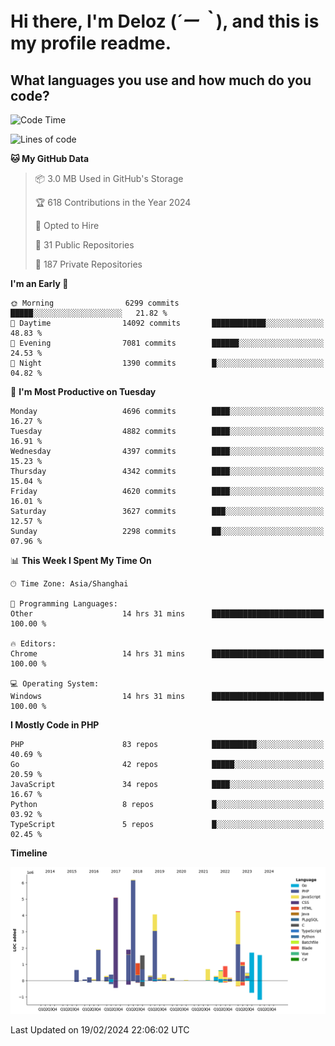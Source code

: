 # **Hi there, I'm Deloz (*´ー｀*), and this is my profile readme.**

## **What languages you use and how much do you code?**

<!--START_SECTION:waka-->
![Code Time](http://img.shields.io/badge/Code%20Time-3%2C330%20hrs%2047%20mins-blue)

![Lines of code](https://img.shields.io/badge/From%20Hello%20World%20I%27ve%20Written-36.2%20million%20lines%20of%20code-blue)

**🐱 My GitHub Data** 

> 📦 3.0 MB Used in GitHub's Storage 
 > 
> 🏆 618 Contributions in the Year 2024
 > 
> 💼 Opted to Hire
 > 
> 📜 31 Public Repositories 
 > 
> 🔑 187 Private Repositories 
 > 
**I'm an Early 🐤** 

```text
🌞 Morning                6299 commits        █████░░░░░░░░░░░░░░░░░░░░   21.82 % 
🌆 Daytime                14092 commits       ████████████░░░░░░░░░░░░░   48.83 % 
🌃 Evening                7081 commits        ██████░░░░░░░░░░░░░░░░░░░   24.53 % 
🌙 Night                  1390 commits        █░░░░░░░░░░░░░░░░░░░░░░░░   04.82 % 
```
📅 **I'm Most Productive on Tuesday** 

```text
Monday                   4696 commits        ████░░░░░░░░░░░░░░░░░░░░░   16.27 % 
Tuesday                  4882 commits        ████░░░░░░░░░░░░░░░░░░░░░   16.91 % 
Wednesday                4397 commits        ████░░░░░░░░░░░░░░░░░░░░░   15.23 % 
Thursday                 4342 commits        ████░░░░░░░░░░░░░░░░░░░░░   15.04 % 
Friday                   4620 commits        ████░░░░░░░░░░░░░░░░░░░░░   16.01 % 
Saturday                 3627 commits        ███░░░░░░░░░░░░░░░░░░░░░░   12.57 % 
Sunday                   2298 commits        ██░░░░░░░░░░░░░░░░░░░░░░░   07.96 % 
```


📊 **This Week I Spent My Time On** 

```text
🕑︎ Time Zone: Asia/Shanghai

💬 Programming Languages: 
Other                    14 hrs 31 mins      █████████████████████████   100.00 % 

🔥 Editors: 
Chrome                   14 hrs 31 mins      █████████████████████████   100.00 % 

💻 Operating System: 
Windows                  14 hrs 31 mins      █████████████████████████   100.00 % 
```

**I Mostly Code in PHP** 

```text
PHP                      83 repos            ██████████░░░░░░░░░░░░░░░   40.69 % 
Go                       42 repos            █████░░░░░░░░░░░░░░░░░░░░   20.59 % 
JavaScript               34 repos            ████░░░░░░░░░░░░░░░░░░░░░   16.67 % 
Python                   8 repos             █░░░░░░░░░░░░░░░░░░░░░░░░   03.92 % 
TypeScript               5 repos             █░░░░░░░░░░░░░░░░░░░░░░░░   02.45 % 
```



**Timeline**

![Lines of Code chart](https://raw.githubusercontent.com/deloz/deloz/main/assets/bar_graph.png)


 Last Updated on 19/02/2024 22:06:02 UTC
<!--END_SECTION:waka-->
